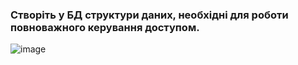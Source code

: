 ### Створіть у БД структури даних, необхідні для роботи повноважного керування доступом.
![image](https://user-images.githubusercontent.com/94397107/219952044-a282584d-8dd6-4c62-b480-2b727aeb6970.png)
